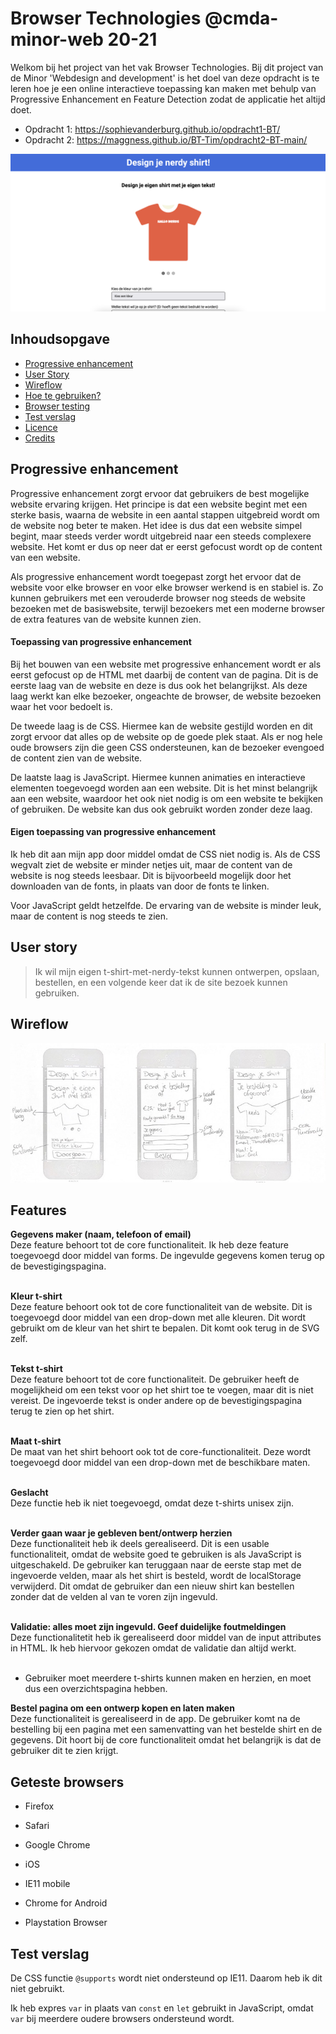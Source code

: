# Browser Technologies @cmda-minor-web 20-21

Welkom bij het project van het vak Browser Technologies. Bij dit project van de Minor 'Webdesign and development' is het doel van deze opdracht is te leren hoe je een online interactieve toepassing kan maken met behulp van Progressive Enhancement en Feature Detection zodat de applicatie het altijd doet.

- Opdracht 1: https://sophievanderburg.github.io/opdracht1-BT/
- Opdracht 2: https://maggness.github.io/BT-Tim/opdracht2-BT-main/

![Screenshot](static/images/screenshot.png)

## Inhoudsopgave

- [Progressive enhancement](#progressive-enhancement)
- [User Story](#user-story)
- [Wireflow](#wireflow)
- [Hoe te gebruiken?](#hoe-te-gebruiken)
- [Browser testing](#browser-testing)
- [Test verslag](#test-verslag)
- [Licence](#licence)
- [Credits](#credits)

## Progressive enhancement

Progressive enhancement zorgt ervoor dat gebruikers de best mogelijke website ervaring krijgen.
Het principe is dat een website begint met een sterke basis, waarna de website in een aantal stappen
uitgebreid wordt om de website nog beter te maken. Het idee is dus dat een website simpel begint,
maar steeds verder wordt uitgebreid naar een steeds complexere website. Het komt er dus op neer dat
er eerst gefocust wordt op de content van een website.

Als progressive enhancement wordt toegepast zorgt het ervoor dat de website voor elke browser en voor
elke browser werkend is en stabiel is. Zo kunnen gebruikers met een verouderde browser nog steeds de website
bezoeken met de basiswebsite, terwijl bezoekers met een moderne browser de extra features van de website kunnen zien.

#### Toepassing van progressive enhancement

Bij het bouwen van een website met progressive enhancement wordt er als eerst gefocust op de HTML met daarbij
de content van de pagina. Dit is de eerste laag van de website en deze is dus ook het belangrijkst. Als deze laag werkt
kan elke bezoeker, ongeachte de browser, de website bezoeken waar het voor bedoelt is.

De tweede laag is de CSS. Hiermee kan de website gestijld worden en dit zorgt ervoor dat alles op de website op de goede plek staat.
Als er nog hele oude browsers zijn die geen CSS ondersteunen, kan de bezoeker evengoed de content zien van de website.

De laatste laag is JavaScript. Hiermee kunnen animaties en interactieve elementen toegevoegd worden aan een website.
Dit is het minst belangrijk aan een website, waardoor het ook niet nodig is om een website te bekijken of gebruiken.
De website kan dus ook gebruikt worden zonder deze laag.

#### Eigen toepassing van progressive enhancement

Ik heb dit aan mijn app door middel omdat de CSS niet nodig is. Als de CSS wegvalt ziet de website er minder
netjes uit, maar de content van de website is nog steeds leesbaar. Dit is bijvoorbeeld mogelijk door het downloaden van
de fonts, in plaats van door de fonts te linken.

Voor JavaScript geldt hetzelfde. De ervaring van de website is minder leuk, maar de content is nog steeds te zien.

## User story

> Ik wil mijn eigen t-shirt-met-nerdy-tekst kunnen ontwerpen, opslaan, bestellen, en een volgende keer dat ik de site bezoek kunnen gebruiken.

## Wireflow

![Wireflow](static/images/wireflow.jpg)

## Features

**Gegevens maker (naam, telefoon of email)**<br>
Deze feature behoort tot de core functionaliteit. Ik heb deze feature toegevoegd door middel van forms. De ingevulde gegevens komen terug op de bevestigingspagina.<br><br>

**Kleur t-shirt**<br>
Deze feature behoort ook tot de core functionaliteit van de website. Dit is toegevoegd door middel van een drop-down met alle kleuren. Dit wordt gebruikt om de kleur van het shirt te bepalen. Dit komt ook terug in de SVG zelf.<br><br>

**Tekst t-shirt**<br>
Deze feature behoort tot de core functionaliteit. De gebruiker heeft de mogelijkheid om een tekst voor op het shirt toe te voegen, maar dit is niet vereist. De ingevoerde tekst is onder andere op de bevestigingspagina terug te zien op het shirt.<br><br>

**Maat t-shirt**<br>
De maat van het shirt behoort ook tot de core-functionaliteit. Deze wordt toegevoegd door middel van een drop-down met de beschikbare maten.<br><br>

**Geslacht**<br>
Deze functie heb ik niet toegevoegd, omdat deze t-shirts unisex zijn.<br><br>

**Verder gaan waar je gebleven bent/ontwerp herzien**<br>
Deze functionaliteit heb ik deels gerealiseerd. Dit is een usable functionaliteit, omdat de website goed te gebruiken is als JavaScript is uitgeschakeld. De gebruiker kan teruggaan naar de eerste stap met de ingevoerde velden, maar als het shirt is besteld, wordt de localStorage verwijderd. Dit omdat de gebruiker dan een nieuw shirt kan bestellen zonder dat de velden al van te voren zijn ingevuld.<br><br>

**Validatie: alles moet zijn ingevuld. Geef duidelijke foutmeldingen**<br>
Deze functionalitetit heb ik gerealiseerd door middel van de input attributes in HTML. Ik heb hiervoor gekozen omdat de validatie dan altijd werkt.<br><br>

- Gebruiker moet meerdere t-shirts kunnen maken en herzien, en moet dus een overzichtspagina hebben.

**Bestel pagina om een ontwerp kopen en laten maken**<br>
Deze functionaliteit is gerealiseerd in de app. De gebruiker komt na de bestelling bij een pagina met een samenvatting van het bestelde shirt en de gegevens. Dit hoort bij de core functionaliteit omdat het belangrijk is dat de gebruiker dit te zien krijgt.

## Geteste browsers

- Firefox
- Safari
- Google Chrome

- iOS
- IE11 mobile
- Chrome for Android
- Playstation Browser

## Test verslag

De CSS functie `@supports` wordt niet ondersteund op IE11. Daarom heb ik dit niet gebruikt.

Ik heb expres `var` in plaats van `const` en `let` gebruikt in JavaScript, omdat `var` bij meerdere oudere browsers ondersteund wordt.

